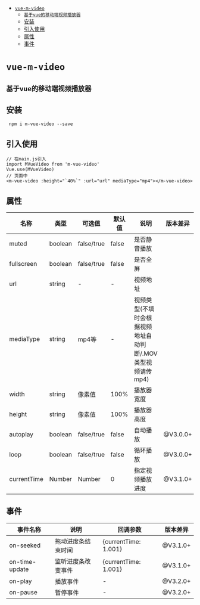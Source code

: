 <!-- START doctoc generated TOC please keep comment here to allow auto update -->
<!-- DON'T EDIT THIS SECTION, INSTEAD RE-RUN doctoc TO UPDATE -->

- [`vue-m-video`](#vue-m-video)
  - [`基于vue的移动端视频播放器`](#%E5%9F%BA%E4%BA%8Evue%E5%9F%BA%E4%BA%8Evue%E7%9A%84%E7%A7%BB%E5%8A%A8%E7%AB%AF%E8%A7%86%E9%A2%91%E6%92%AD%E6%94%BE%E5%99%A8)
  - [安装](#%E5%AE%89%E8%A3%85)
  - [引入使用](#%E5%BC%95%E5%85%A5%E4%BD%BF%E7%94%A8)
  - [属性](#%E5%B1%9E%E6%80%A7)
  - [事件](#%E4%BA%8B%E4%BB%B6)

<!-- END doctoc generated TOC please keep comment here to allow auto update -->

# `vue-m-video`
## `基于vue的移动端视频播放器`
## 安装
```
 npm i m-vue-video --save
```
## 引入使用
```
// 在main.js引入
import MVueVideo from 'm-vue-video'
Vue.use(MVueVideo)
// 页面中
<m-vue-video :height="`40%`" :url="url" mediaType="mp4"></m-vue-video>
```
## 属性
|名称|类型|可选值|默认值|说明|版本差异
|----|----|----|----|-----|-----|
|muted|boolean|false/true|false|是否静音播放|
|fullscreen|boolean|false/true|false|是否全屏|
|url|string|-|-|视频地址|
|mediaType|string|mp4等|-|视频类型(不填时会根据视频地址自动判断/.MOV类型视频请传mp4)|
|width|string|像素值|100%|播放器宽度|
|height|string|像素值|100%|播放器高度|
|autoplay|boolean|false/true|false|自动播放|@V3.0.0+|
|loop|boolean|false/true|false|循环播放|@V3.0.0+|
|currentTime|Number|Number|0|指定视频播放进度|@V3.1.0+|

## 事件
|事件名称|说明|回调参数|版本差异
|----|----|----|----|
|on-seeked|拖动进度条结束时间|{currentTime: 1.001}|@V3.1.0+|
|on-time-update|监听进度条改变事件|{currentTime: 1.001}|@V3.1.0+|
|on-play|播放事件|-|@V3.2.0+|
|on-pause|暂停事件|-|@V3.2.0+|

